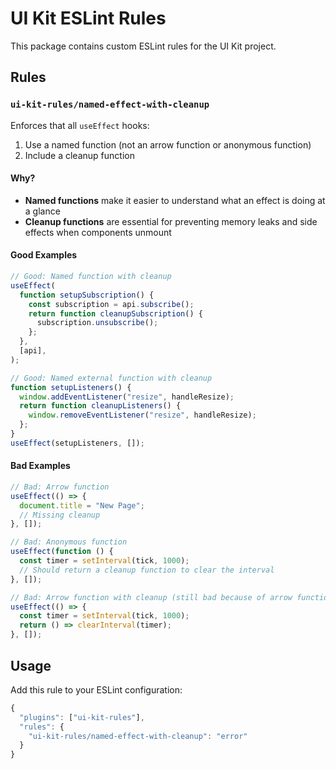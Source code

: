 # UI Kit ESLint Rules

This package contains custom ESLint rules for the UI Kit project.

## Rules

### `ui-kit-rules/named-effect-with-cleanup`

Enforces that all `useEffect` hooks:

1. Use a named function (not an arrow function or anonymous function)
2. Include a cleanup function

#### Why?

- **Named functions** make it easier to understand what an effect is doing at a glance
- **Cleanup functions** are essential for preventing memory leaks and side effects when components unmount

#### Good Examples

```jsx
// Good: Named function with cleanup
useEffect(
  function setupSubscription() {
    const subscription = api.subscribe();
    return function cleanupSubscription() {
      subscription.unsubscribe();
    };
  },
  [api],
);

// Good: Named external function with cleanup
function setupListeners() {
  window.addEventListener("resize", handleResize);
  return function cleanupListeners() {
    window.removeEventListener("resize", handleResize);
  };
}
useEffect(setupListeners, []);
```

#### Bad Examples

```jsx
// Bad: Arrow function
useEffect(() => {
  document.title = "New Page";
  // Missing cleanup
}, []);

// Bad: Anonymous function
useEffect(function () {
  const timer = setInterval(tick, 1000);
  // Should return a cleanup function to clear the interval
}, []);

// Bad: Arrow function with cleanup (still bad because of arrow function)
useEffect(() => {
  const timer = setInterval(tick, 1000);
  return () => clearInterval(timer);
}, []);
```

## Usage

Add this rule to your ESLint configuration:

```js
{
  "plugins": ["ui-kit-rules"],
  "rules": {
    "ui-kit-rules/named-effect-with-cleanup": "error"
  }
}
```
